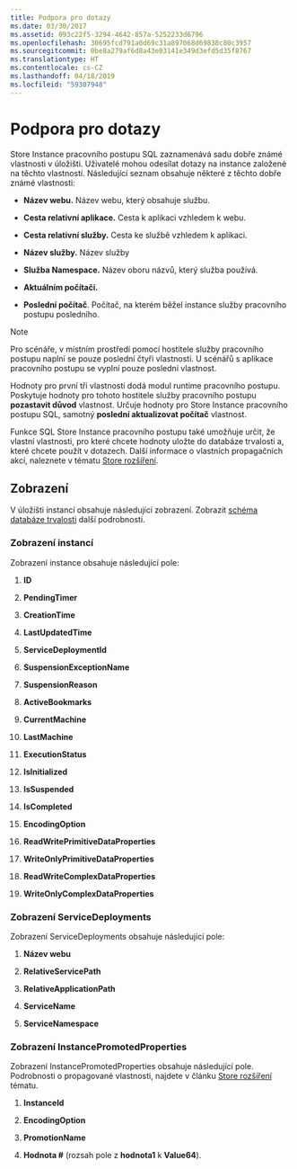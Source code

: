 ```yaml
---
title: Podpora pro dotazy
ms.date: 03/30/2017
ms.assetid: 093c22f5-3294-4642-857a-5252233d6796
ms.openlocfilehash: 30695fcd791a0d69c31a897068d69838c80c3957
ms.sourcegitcommit: 0be8a279af6d8a43e03141e349d3efd5d35f8767
ms.translationtype: HT
ms.contentlocale: cs-CZ
ms.lasthandoff: 04/18/2019
ms.locfileid: "59307948"
---
```

# <a name="support-for-queries"></a>Podpora pro dotazy
Store Instance pracovního postupu SQL zaznamenává sadu dobře známé vlastnosti v úložišti. Uživatelé mohou odesílat dotazy na instance založené na těchto vlastností. Následující seznam obsahuje některé z těchto dobře známé vlastnosti:  
  
-   **Název webu.** Název webu, který obsahuje službu.  
  
-   **Cesta relativní aplikace.** Cesta k aplikaci vzhledem k webu.  
  
-   **Cesta relativní služby.** Cesta ke službě vzhledem k aplikaci.  
  
-   **Název služby.** Název služby  
  
-   **Služba Namespace.** Název oboru názvů, který služba používá.  
  
-   **Aktuálním počítači.**  
  
-   **Poslední počítač**. Počítač, na kterém běžel instance služby pracovního postupu posledního.  
  
> [!NOTE]
>  Pro scénáře, v místním prostředí pomocí hostitele služby pracovního postupu naplní se pouze poslední čtyři vlastnosti. U scénářů s aplikace pracovního postupu se vyplní pouze poslední vlastnost.  
  
 Hodnoty pro první tři vlastnosti dodá modul runtime pracovního postupu. Poskytuje hodnoty pro tohoto hostitele služby pracovního postupu **pozastavit důvod** vlastnost. Určuje hodnoty pro Store Instance pracovního postupu SQL, samotný **poslední aktualizovat počítač** vlastnost.  
  
 Funkce SQL Store Instance pracovního postupu také umožňuje určit, že vlastní vlastnosti, pro které chcete hodnoty uložte do databáze trvalosti a, které chcete použít v dotazech. Další informace o vlastních propagačních akcí, naleznete v tématu [Store rozšíření](store-extensibility.md).  
  
## <a name="views"></a>Zobrazení  
 V úložišti instancí obsahuje následující zobrazení. Zobrazit [schéma databáze trvalosti](persistence-database-schema.md) další podrobnosti.  
  
### <a name="the-instances-view"></a>Zobrazení instancí  
 Zobrazení instance obsahuje následující pole:  
  
1. **ID**  
  
2. **PendingTimer**  
  
3. **CreationTime**  
  
4. **LastUpdatedTime**  
  
5. **ServiceDeploymentId**  
  
6. **SuspensionExceptionName**  
  
7. **SuspensionReason**  
  
8. **ActiveBookmarks**  
  
9. **CurrentMachine**  
  
10. **LastMachine**  
  
11. **ExecutionStatus**  
  
12. **IsInitialized**  
  
13. **IsSuspended**  
  
14. **IsCompleted**  
  
15. **EncodingOption**  
  
16. **ReadWritePrimitiveDataProperties**  
  
17. **WriteOnlyPrimitiveDataProperties**  
  
18. **ReadWriteComplexDataProperties**  
  
19. **WriteOnlyComplexDataProperties**  
  
### <a name="the-servicedeployments-view"></a>Zobrazení ServiceDeployments  
 Zobrazení ServiceDeployments obsahuje následující pole:  
  
1. **Název webu**  
  
2. **RelativeServicePath**  
  
3. **RelativeApplicationPath**  
  
4. **ServiceName**  
  
5. **ServiceNamespace**  
  
### <a name="the-instancepromotedproperties-view"></a>Zobrazení InstancePromotedProperties  
 Zobrazení InstancePromotedProperties obsahuje následující pole. Podrobnosti o propagované vlastnosti, najdete v článku [Store rozšíření](store-extensibility.md) tématu.  
  
1. **InstanceId**  
  
2. **EncodingOption**  
  
3. **PromotionName**  
  
4. **Hodnota #** (rozsah pole z **hodnota1** k **Value64**).

